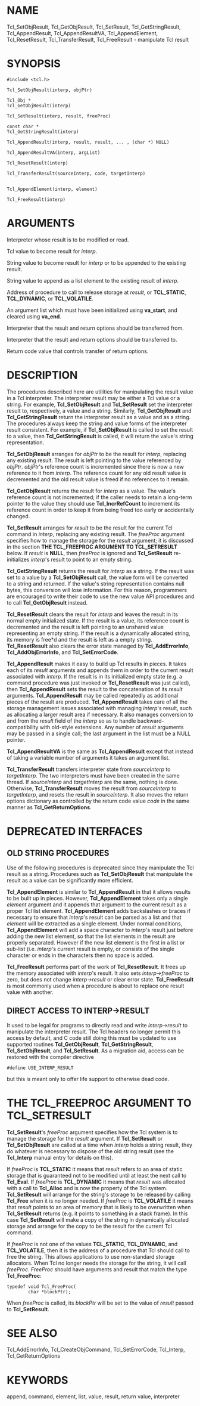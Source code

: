 # NAME

Tcl_SetObjResult, Tcl_GetObjResult, Tcl_SetResult, Tcl_GetStringResult,
Tcl_AppendResult, Tcl_AppendResultVA, Tcl_AppendElement,
Tcl_ResetResult, Tcl_TransferResult, Tcl_FreeResult - manipulate Tcl
result

# SYNOPSIS

    #include <tcl.h>

    Tcl_SetObjResult(interp, objPtr)

    Tcl_Obj *
    Tcl_GetObjResult(interp)

    Tcl_SetResult(interp, result, freeProc)

    const char *
    Tcl_GetStringResult(interp)

    Tcl_AppendResult(interp, result, result, ... , (char *) NULL)

    Tcl_AppendResultVA(interp, argList)

    Tcl_ResetResult(interp)

    Tcl_TransferResult(sourceInterp, code, targetInterp)


    Tcl_AppendElement(interp, element)

    Tcl_FreeResult(interp)

# ARGUMENTS

Interpreter whose result is to be modified or read.

Tcl value to become result for *interp*.

String value to become result for *interp* or to be appended to the
existing result.

String value to append as a list element to the existing result of
*interp*.

Address of procedure to call to release storage at *result*, or
**TCL_STATIC**, **TCL_DYNAMIC**, or **TCL_VOLATILE**.

An argument list which must have been initialized using **va_start**,
and cleared using **va_end**.

Interpreter that the result and return options should be transferred
from.

Interpreter that the result and return options should be transferred to.

Return code value that controls transfer of return options.

# DESCRIPTION

The procedures described here are utilities for manipulating the result
value in a Tcl interpreter. The interpreter result may be either a Tcl
value or a string. For example, **Tcl_SetObjResult** and
**Tcl_SetResult** set the interpreter result to, respectively, a value
and a string. Similarly, **Tcl_GetObjResult** and
**Tcl_GetStringResult** return the interpreter result as a value and as
a string. The procedures always keep the string and value forms of the
interpreter result consistent. For example, if **Tcl_SetObjResult** is
called to set the result to a value, then **Tcl_GetStringResult** is
called, it will return the value\'s string representation.

**Tcl_SetObjResult** arranges for *objPtr* to be the result for
*interp*, replacing any existing result. The result is left pointing to
the value referenced by *objPtr*. *objPtr*\'s reference count is
incremented since there is now a new reference to it from *interp*. The
reference count for any old result value is decremented and the old
result value is freed if no references to it remain.

**Tcl_GetObjResult** returns the result for *interp* as a value. The
value\'s reference count is not incremented; if the caller needs to
retain a long-term pointer to the value they should use
**Tcl_IncrRefCount** to increment its reference count in order to keep
it from being freed too early or accidentally changed.

**Tcl_SetResult** arranges for *result* to be the result for the current
Tcl command in *interp*, replacing any existing result. The *freeProc*
argument specifies how to manage the storage for the *result* argument;
it is discussed in the section **THE TCL_FREEPROC ARGUMENT TO
TCL_SETRESULT** below. If *result* is **NULL**, then *freeProc* is
ignored and **Tcl_SetResult** re-initializes *interp*\'s result to point
to an empty string.

**Tcl_GetStringResult** returns the result for *interp* as a string. If
the result was set to a value by a **Tcl_SetObjResult** call, the value
form will be converted to a string and returned. If the value\'s string
representation contains null bytes, this conversion will lose
information. For this reason, programmers are encouraged to write their
code to use the new value API procedures and to call
**Tcl_GetObjResult** instead.

**Tcl_ResetResult** clears the result for *interp* and leaves the result
in its normal empty initialized state. If the result is a value, its
reference count is decremented and the result is left pointing to an
unshared value representing an empty string. If the result is a
dynamically allocated string, its memory is free\*d and the result is
left as a empty string. **Tcl_ResetResult** also clears the error state
managed by **Tcl_AddErrorInfo**, **Tcl_AddObjErrorInfo**, and
**Tcl_SetErrorCode**.

**Tcl_AppendResult** makes it easy to build up Tcl results in pieces. It
takes each of its *result* arguments and appends them in order to the
current result associated with *interp*. If the result is in its
initialized empty state (e.g. a command procedure was just invoked or
**Tcl_ResetResult** was just called), then **Tcl_AppendResult** sets the
result to the concatenation of its *result* arguments.
**Tcl_AppendResult** may be called repeatedly as additional pieces of
the result are produced. **Tcl_AppendResult** takes care of all the
storage management issues associated with managing *interp*\'s result,
such as allocating a larger result area if necessary. It also manages
conversion to and from the *result* field of the *interp* so as to
handle backward-compatibility with old-style extensions. Any number of
*result* arguments may be passed in a single call; the last argument in
the list must be a NULL pointer.

**Tcl_AppendResultVA** is the same as **Tcl_AppendResult** except that
instead of taking a variable number of arguments it takes an argument
list.

**Tcl_TransferResult** transfers interpreter state from *sourceInterp*
to *targetInterp*. The two interpreters must have been created in the
same thread. If *sourceInterp* and *targetInterp* are the same, nothing
is done. Otherwise, **Tcl_TransferResult** moves the result from
*sourceInterp* to *targetInterp*, and resets the result in
*sourceInterp*. It also moves the return options dictionary as
controlled by the return code value *code* in the same manner as
**Tcl_GetReturnOptions**.

# DEPRECATED INTERFACES

## OLD STRING PROCEDURES

Use of the following procedures is deprecated since they manipulate the
Tcl result as a string. Procedures such as **Tcl_SetObjResult** that
manipulate the result as a value can be significantly more efficient.

**Tcl_AppendElement** is similar to **Tcl_AppendResult** in that it
allows results to be built up in pieces. However, **Tcl_AppendElement**
takes only a single *element* argument and it appends that argument to
the current result as a proper Tcl list element. **Tcl_AppendElement**
adds backslashes or braces if necessary to ensure that *interp*\'s
result can be parsed as a list and that *element* will be extracted as a
single element. Under normal conditions, **Tcl_AppendElement** will add
a space character to *interp*\'s result just before adding the new list
element, so that the list elements in the result are properly separated.
However if the new list element is the first in a list or sub-list (i.e.
*interp*\'s current result is empty, or consists of the single character
or ends in the characters then no space is added.

**Tcl_FreeResult** performs part of the work of **Tcl_ResetResult**. It
frees up the memory associated with *interp*\'s result. It also sets
*interp-\>freeProc* to zero, but does not change *interp-\>result* or
clear error state. **Tcl_FreeResult** is most commonly used when a
procedure is about to replace one result value with another.

## DIRECT ACCESS TO INTERP-\>RESULT

It used to be legal for programs to directly read and write
*interp-\>result* to manipulate the interpreter result. The Tcl headers
no longer permit this access by default, and C code still doing this
must be updated to use supported routines **Tcl_GetObjResult**,
**Tcl_GetStringResult**, **Tcl_SetObjResult**, and **Tcl_SetResult**. As
a migration aid, access can be restored with the compiler directive

    #define USE_INTERP_RESULT

but this is meant only to offer life support to otherwise dead code.

# THE TCL_FREEPROC ARGUMENT TO TCL_SETRESULT

**Tcl_SetResult**\'s *freeProc* argument specifies how the Tcl system is
to manage the storage for the *result* argument. If **Tcl_SetResult** or
**Tcl_SetObjResult** are called at a time when *interp* holds a string
result, they do whatever is necessary to dispose of the old string
result (see the **Tcl_Interp** manual entry for details on this).

If *freeProc* is **TCL_STATIC** it means that *result* refers to an area
of static storage that is guaranteed not to be modified until at least
the next call to **Tcl_Eval**. If *freeProc* is **TCL_DYNAMIC** it means
that *result* was allocated with a call to **Tcl_Alloc** and is now the
property of the Tcl system. **Tcl_SetResult** will arrange for the
string\'s storage to be released by calling **Tcl_Free** when it is no
longer needed. If *freeProc* is **TCL_VOLATILE** it means that *result*
points to an area of memory that is likely to be overwritten when
**Tcl_SetResult** returns (e.g. it points to something in a stack
frame). In this case **Tcl_SetResult** will make a copy of the string in
dynamically allocated storage and arrange for the copy to be the result
for the current Tcl command.

If *freeProc* is not one of the values **TCL_STATIC**, **TCL_DYNAMIC**,
and **TCL_VOLATILE**, then it is the address of a procedure that Tcl
should call to free the string. This allows applications to use
non-standard storage allocators. When Tcl no longer needs the storage
for the string, it will call *freeProc*. *FreeProc* should have
arguments and result that match the type **Tcl_FreeProc**:

    typedef void Tcl_FreeProc(
            char *blockPtr);

When *freeProc* is called, its *blockPtr* will be set to the value of
*result* passed to **Tcl_SetResult**.

# SEE ALSO

Tcl_AddErrorInfo, Tcl_CreateObjCommand, Tcl_SetErrorCode, Tcl_Interp,
Tcl_GetReturnOptions

# KEYWORDS

append, command, element, list, value, result, return value, interpreter
